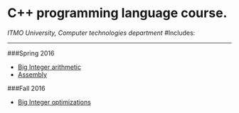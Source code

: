 # C++ programming language course.
*ITMO University, Computer technologies department*
#Includes:
***
###Spring 2016
* [Big Integer arithmetic](https://github.com/karavaevitalii/university-cpp-course/tree/master/spring-2016/big_integer)
* [Assembly](https://github.com/karavaevitalii/university-cpp-course/tree/master/spring-2016/asm)

###Fall 2016
* [Big Integer optimizations](https://github.com/karavaevitalii/university-cpp-course/tree/master/fall-2016/big-integer)
